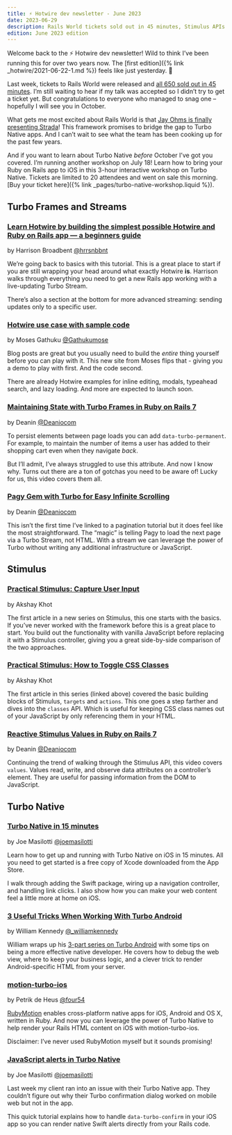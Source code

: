 ```yaml
---
title: ⚡️ Hotwire dev newsletter - June 2023
date: 2023-06-29
description: Rails World tickets sold out in 45 minutes, Stimulus APIs step-by-step, a beginners guide to Hotwire, a new Turbo Native workshop, and more.
edition: June 2023 edition
---
```


Welcome back to the ⚡️ Hotwire dev newsletter! Wild to think I’ve been running this for over two years now. The [first edition]({% link _hotwire/2021-06-22-1.md %}) feels like just yesterday. 🥲

Last week, tickets to Rails World were released and [all 650 sold out in 45 minutes](https://world.hey.com/dhh/rails-world-sold-out-less-than-45-minutes-78a0b276). I’m still waiting to hear if my talk was accepted so I didn’t try to get a ticket yet. But congratulations to everyone who managed to snag one – hopefully I will see you in October.

What gets me most excited about Rails World is that [Jay Ohms is finally presenting Strada](https://github.com/hotwired/hotwire-site/issues/33#issuecomment-1596127687)! This framework promises to bridge the gap to Turbo Native apps. And I can’t wait to see what the team has been cooking up for the past few years.

And if you want to learn about Turbo Native *before* October I’ve got you covered. I’m running another workshop on July 18! Learn how to bring your Ruby on Rails app to iOS in this 3-hour interactive workshop on Turbo Native. Tickets are limited to 20 attendees and went on sale this morning. [Buy your ticket here]({% link _pages/turbo-native-workshop.liquid %}).

## Turbo Frames and Streams

### [Learn Hotwire by building the simplest possible Hotwire and Ruby on Rails app — a beginners guide](https://railsnotes.xyz/blog/the-simplest-ruby-on-rails-and-hotwire-app-possible-beginners-guide)

by Harrison Broadbent [@hrrsnbbnt](https://twitter.com/hrrsnbbnt)

We’re going back to basics with this tutorial. This is a great place to start if you are still wrapping your head around what exactly Hotwire **is**. Harrison walks through everything you need to get a new Rails app working with a live-updating Turbo Stream.

There’s also a section at the bottom for more advanced streaming: sending updates only to a specific user.

### [Hotwire use case with sample code](https://hotwiredcases.dev)

by Moses Gathuku [@Gathukumose](https://twitter.com/Gathukumose)

Blog posts are great but you usually need to build the *entire* thing yourself before you can play with it. This new site from Moses flips that - giving you a demo to play with first. And the code second.

There are already Hotwire examples for inline editing, modals, typeahead search, and lazy loading. And more are expected to launch soon.

### [Maintaining State with Turbo Frames in Ruby on Rails 7](https://www.youtube.com/watch?v=60wMhP7V1Po)

by Deanin [@Deaniocom](https://twitter.com/deaniocom)

To persist elements between page loads you can add `data-turbo-permanent`. For example, to maintain the number of items a user has added to their shopping cart even when they navigate *back*.

But I’ll admit, I’ve always struggled to use this attribute. And now I know why. Turns out there are a ton of gotchas you need to be aware of! Lucky for us, this video covers them all.

### [Pagy Gem with Turbo for Easy Infinite Scrolling](https://www.youtube.com/watch?v=4nrmf5KfD8Y)

by Deanin [@Deaniocom](https://twitter.com/deaniocom)

This isn’t the first time I’ve linked to a pagination tutorial but it does feel like the most straightforward. The “magic” is telling Pagy to load the next page via a Turbo Stream, not HTML. With a stream we can leverage the power of Turbo without writing any additional infrastructure or JavaScript.

## Stimulus

### [Practical Stimulus: Capture User Input](https://www.akshaykhot.com/practical-stimulus-capture-user-input/)

by Akshay Khot

The first article in a new series on Stimulus, this one starts with the basics. If you’ve never worked with the framework before this is a great place to start. You build out the functionality with vanilla JavaScript before replacing it with a Stimulus controller, giving you a great side-by-side comparison of the two approaches.

### [Practical Stimulus: How to Toggle CSS Classes](https://www.akshaykhot.com/practical-stimulus-how-to-toggle-css-classes/)

by Akshay Khot

The first article in this series (linked above) covered the basic building blocks of Stimulus, `targets` and `actions`. This one goes a step farther and dives into the `classes` API. Which is useful for keeping CSS class names out of your JavaScript by only referencing them in your HTML.

### [Reactive Stimulus Values in Ruby on Rails 7](https://www.youtube.com/watch?v=pAfAlxdhSHw)

by Deanin [@Deaniocom](https://twitter.com/deaniocom)

Continuing the trend of walking through the Stimulus API, this video covers `values`. Values read, write, and observe data attributes on a controller’s element. They are useful for passing information from the DOM to JavaScript.

## Turbo Native

### [Turbo Native in 15 minutes](https://www.youtube.com/watch?v=83wOvrNtZX4)

by Joe Masilotti [@joemasilotti](https://twitter.com/joemasilotti)

Learn how to get up and running with Turbo Native on iOS in 15 minutes. All you need to get started is a free copy of Xcode downloaded from the App Store.

I walk through adding the Swift package, wiring up a navigation controller, and handling link clicks. I also show how you can make your web content feel a little more at home on iOS.

### [3 Useful Tricks When Working With Turbo Android](https://williamkennedy.ninja/android/2023/06/02/3-useful-tricks-when-working-with-turbo-android/)

by William Kennedy [@\_williamkennedy](https://twitter.com/_williamkennedy)

William wraps up his [3-part series on Turbo Android](https://williamkennedy.ninja/android/2023/05/10/up-and-running-with-turbo-android-part-1/) with some tips on being a more effective native developer. He covers how to debug the web view, where to keep your business logic, and a clever trick to render Android-specific HTML from your server.

### [motion-turbo-ios](https://github.com/p8/motion-turbo-ios)

by Petrik de Heus [@four54](https://twitter.com/four54)

[RubyMotion](http://www.rubymotion.com) enables cross-platform native apps for iOS, Android and OS X, written in Ruby. And now you can leverage the power of Turbo Native to help render your Rails HTML content on iOS with motion-turbo-ios.

Disclaimer: I’ve never used RubyMotion myself but it sounds promising!

### [JavaScript alerts in Turbo Native](https://masilotti.com/javascript-alerts-in-turbo-native/)

by Joe Masilotti [@joemasilotti](https://twitter.com/joemasilotti)

Last week my client ran into an issue with their Turbo Native app. They couldn’t figure out why their Turbo confirmation dialog worked on mobile web but not in the app.

This quick tutorial explains how to handle `data-turbo-confirm` in your iOS app so you can render native Swift alerts directly from your Rails code.
